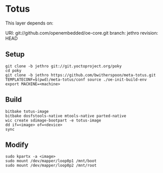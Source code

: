 Totus
=====

This layer depends on:

URI: git://github.com/openembedded/oe-core.git
branch: jethro
revision: HEAD

Setup
-----

    git clone -b jethro git://git.yoctoproject.org/poky
    cd poky
    git clone -b jethro https://github.com/bwitherspoon/meta-totus.git
    TEMPLATECONF=$(pwd)/meta-totus/conf source ./oe-init-build-env
    export MACHINE=<machine>

Build
-----

    bitbake totus-image
    bitbake dosfstools-native mtools-native parted-native
    wic create sdimage-bootpart -e totus-image
    dd if=<image> of=<device>
    sync

Modify
------

    sudo kpartx -a <image>
    sudo mount /dev/mapper/loop0p1 /mnt/boot
    sudo mount /dev/mapper/loop0p2 /mnt/root

